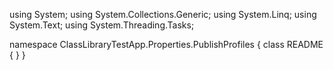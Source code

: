 ﻿using System;
using System.Collections.Generic;
using System.Linq;
using System.Text;
using System.Threading.Tasks;

namespace ClassLibraryTestApp.Properties.PublishProfiles
{
    class README
    {
    }
}

